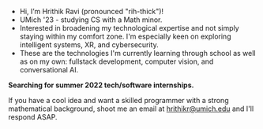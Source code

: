 - Hi, I’m Hrithik Ravi (pronounced "rih-thick")!
- UMich '23 - studying CS with a Math minor.
- Interested in broadening my technological expertise and not simply staying within my comfort zone. I'm especially keen on exploring intelligent systems, XR, and cybersecurity. 
- These are the technologies I'm currently learning through school as well as on my own: fullstack development, computer vision, and conversational AI. 

**Searching for summer 2022 tech/software internships.**

If you have a cool idea and want a skilled programmer with a strong mathematical background, shoot me an email at hrithikr@umich.edu and I'll respond ASAP.

<!---
hrithr/hrithr is a ✨ special ✨ repository because its `README.md` (this file) appears on your GitHub profile.
You can click the Preview link to take a look at your changes.
--->

